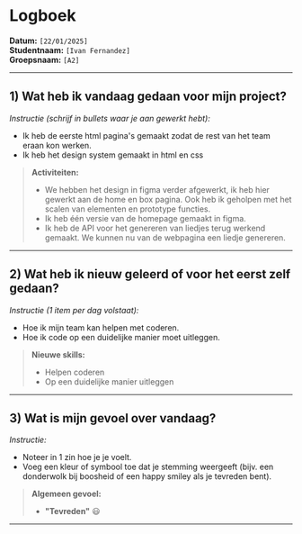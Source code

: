 # Logboek

**Datum:** `[22/01/2025]`  
**Studentnaam:** `[Ivan Fernandez]`  
**Groepsnaam:** `[A2]`

---

## 1) Wat heb ik vandaag gedaan voor mijn project?

*Instructie (schrijf in bullets waar je aan gewerkt hebt):*  
- Ik heb de eerste html pagina's gemaakt zodat de rest van het team eraan kon werken.
- Ik heb het design system gemaakt in html en css


> **Activiteiten:**  
> - We hebben het design in figma verder afgewerkt, ik heb hier gewerkt aan de home en box pagina. Ook heb ik geholpen met het scalen van elementen en prototype functies.
> - Ik heb één versie van de homepage gemaakt in figma.
> - Ik heb de API voor het genereren van liedjes terug werkend gemaakt. We kunnen nu van de webpagina een liedje genereren.

---
## 2) Wat heb ik nieuw geleerd of voor het eerst zelf gedaan?

*Instructie (1 item per dag volstaat):*  
- Hoe ik mijn team kan helpen met coderen.
- Hoe ik code op een duidelijke manier moet uitleggen.


> **Nieuwe skills:**  
> - Helpen coderen
> - Op een duidelijke manier uitleggen
---

## 3) Wat is mijn gevoel over vandaag?

*Instructie:*  
- Noteer in 1 zin hoe je je voelt.  
- Voeg een kleur of symbool toe dat je stemming weergeeft (bijv. een donderwolk bij boosheid of een happy smiley als je tevreden bent).


> **Algemeen gevoel:**  
> - **"Tevreden"** :smiley:  
>

---

